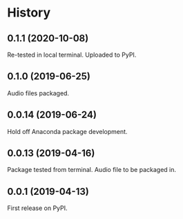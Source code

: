 # History 

## 0.1.1 (2020-10-08)
Re-tested in local terminal. Uploaded to PyPI.

## 0.1.0 (2019-06-25)
Audio files packaged.

## 0.0.14 (2019-06-24)
Hold off Anaconda package development.

## 0.0.13 (2019-04-16)
Package tested from terminal. Audio file to be packaged in.

## 0.0.1 (2019-04-13)
First release on PyPI.

